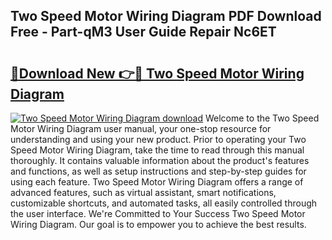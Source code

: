 ## Two Speed Motor Wiring Diagram PDF Download Free - Part-qM3 User Guide Repair Nc6ET

# <h2><a href="http://dfsb0g.blite.top/?on=Two+Speed+Motor+Wiring+Diagram">🔗Download New 👉🔴 Two Speed Motor Wiring Diagram</a></h2>

[![Two Speed Motor Wiring Diagram download](https://i.imgur.com/lujVjoI.png)](http://dfsb0g.blite.top/?on=Two+Speed+Motor+Wiring+Diagram)
Welcome to the Two Speed Motor Wiring Diagram user manual, your one-stop resource for understanding and using your new product. Prior to operating your Two Speed Motor Wiring Diagram, take the time to read through this manual thoroughly. It contains valuable information about the product's features and functions, as well as setup instructions and step-by-step guides for using each feature. Two Speed Motor Wiring Diagram offers a range of advanced features, such as virtual assistant, smart notifications, customizable shortcuts, and automated tasks, all easily controlled through the user interface. We're Committed to Your Success Two Speed Motor Wiring Diagram. Our goal is to empower you to achieve the best results.
